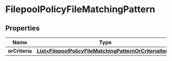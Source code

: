 
# FilepoolPolicyFileMatchingPattern

## Properties
Name | Type | Description | Notes
------------ | ------------- | ------------- | -------------
**orCriteria** | [**List&lt;FilepoolPolicyFileMatchingPatternOrCriteriaItem&gt;**](FilepoolPolicyFileMatchingPatternOrCriteriaItem.md) |  | 



